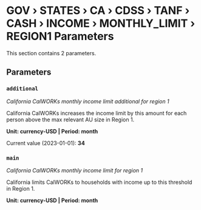 # GOV › STATES › CA › CDSS › TANF › CASH › INCOME › MONTHLY_LIMIT › REGION1 Parameters

This section contains 2 parameters.

## Parameters

### `additional`
*California CalWORKs monthly income limit additional for region 1*

California CalWORKs increases the income limit by this amount for each person above the max relevant AU size in Region 1.

**Unit: currency-USD | Period: month**

Current value (2023-01-01): **34**


### `main`
*California CalWORKs monthly income limit for region 1*

California limits CalWORKs to households with income up to this threshold in Region 1.

**Unit: currency-USD | Period: month**

